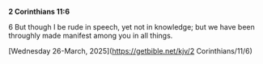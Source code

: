 **2 Corinthians 11:6**

6 But though I be rude in speech, yet not in knowledge; but we have been throughly made manifest among you in all things.

[Wednesday 26-March, 2025](https://getbible.net/kjv/2 Corinthians/11/6)
